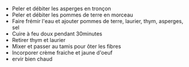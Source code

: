 ---
...
* Peler et débiter les asperges en tronçon
* Peler et débiter les pommes de terre en morceau
* Faire frémir l'eau et ajouter pommes de terre, laurier, thym, asperges, sel
* Cuire à feu doux pendant 30minutes
* Retirer thym et laurier
* Mixer et passer au tamis pour ôter les fibres
* Incorporer crème fraiche et jaune d'oeuf
* ervir bien chaud